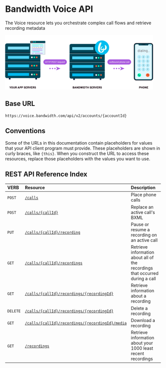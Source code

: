 # Bandwidth Voice API

The Voice resource lets you orchestrate complex call flows and retrieve recording metadata

<img src="../../images/create_call.png" style="max-width:95%">

## Base URL
`https://voice.bandwidth.com/api/v2/accounts/{accountId}`

## Conventions
Some of the URLs in this documentation contain placeholders for values that your API client program must provide. These placeholders are shown in curly braces, like `{this}`. When you construct the URL to access these resources, replace those placeholders with the values you want to use.

## REST API Reference Index

| VERB                             | Resource                                                                                              | Description                                                                  |
|:---------------------------------|:------------------------------------------------------------------------------------------------------|:-----------------------------------------------------------------------------|
| <code class="post">POST</code>   | [`/calls`](calls/postCalls.md)                                                                        | Place phone calls                                                            |
| <code class="post">POST</code>   | [`/calls/{callId}`](calls/postCallsCallId.md)                                                         | Replace an active call's BXML                                                |
| <code class="put">PUT</code>    | [`/calls/{callId}/recording`](calls/putCallsCallIdRecording.md)                                       | Pause or resume a recording on an active call                                |
| <code class="get">GET</code>    | [`/calls/{callId}/recordings`](calls/getCallsCallIdRecordings.md)                                     | Retrieve information about all of the recordings that occurred during a call |
| <code class="get">GET</code>    | [`/calls/{callId}/recordings/{recordingId}`](calls/getCallsCallIdRecordingsRecordingId.md)            | Retrieve information about a recording                                       |
| <code class="delete">DELETE</code> | [`/calls/{callId}/recordings/{recordingId}`](calls/deleteCallsCallIdRecordingsRecordingId.md)         | Delete a recording                                                           |
| <code class="get">GET</code>    | [`/calls/{callId}/recordings/{recordingId}/media`](calls/getCallsCallIdRecordingsRecordingIdMedia.md) | Download a recording                                                         |
| <code class="get">GET</code>    | [`/recordings`](calls/getRecordings.md)                                                               | Retrieve information about your 1000 least recent recordings                 |
